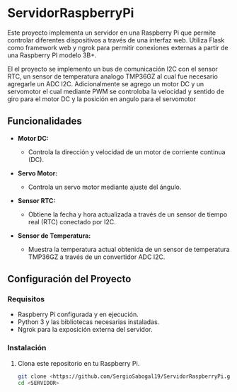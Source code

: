 # ServidorRaspberryPi
Este proyecto implementa un servidor en una Raspberry Pi que permite controlar diferentes dispositivos a través de una interfaz web. Utiliza Flask como framework web y ngrok para permitir conexiones externas a partir de una Raspberry PI modelo 3B+.

El el proyecto se implemento un bus de comunicación I2C con el sensor RTC, un sensor de temperatura analogo TMP36GZ al cual fue necesario agregarle un ADC I2C. 
Adicionalmente se agrego un motor DC y un servomotor el cual mediante PWM se controloba la velocidad y sentido de giro para el motor DC y la posición en angulo para el servomotor

## Funcionalidades

- **Motor DC:**
  - Controla la dirección y velocidad de un motor de corriente continua (DC).

- **Servo Motor:**
  - Controla un servo motor mediante ajuste del ángulo.

- **Sensor RTC:**
  - Obtiene la fecha y hora actualizada a través de un sensor de tiempo real (RTC) conectado por I2C.

- **Sensor de Temperatura:**
  - Muestra la temperatura actual obtenida de un sensor de temperatura TMP36GZ a través de un convertidor ADC I2C.

## Configuración del Proyecto

### Requisitos

- Raspberry Pi configurada y en ejecución.
- Python 3 y las bibliotecas necesarias instaladas.
- Ngrok para la exposición externa del servidor.

### Instalación

1. Clona este repositorio en tu Raspberry Pi.

   ```bash
   git clone <https://github.com/SergioSabogal19/ServidorRaspberryPi.git>
   cd <SERVIDOR>
